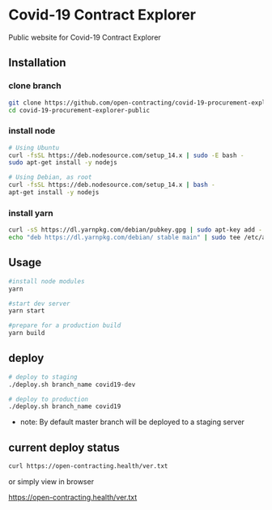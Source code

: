 # Covid-19 Contract Explorer

Public website for Covid-19 Contract Explorer

## Installation

### clone branch

```bash
git clone https://github.com/open-contracting/covid-19-procurement-explorer-public.git
cd covid-19-procurement-explorer-public
```

### install node

```bash
# Using Ubuntu
curl -fsSL https://deb.nodesource.com/setup_14.x | sudo -E bash -
sudo apt-get install -y nodejs

# Using Debian, as root
curl -fsSL https://deb.nodesource.com/setup_14.x | bash -
apt-get install -y nodejs
```

### install yarn

```bash
curl -sS https://dl.yarnpkg.com/debian/pubkey.gpg | sudo apt-key add -
echo "deb https://dl.yarnpkg.com/debian/ stable main" | sudo tee /etc/apt/sources.list.d/yarn.list
```

## Usage

```bash
#install node modules
yarn

#start dev server
yarn start

#prepare for a production build
yarn build
```

## deploy

```bash
# deploy to staging
./deploy.sh branch_name covid19-dev

# deploy to production
./deploy.sh branch_name covid19
```

- note: By default master branch will be deployed to a staging server

## current deploy status

```bash
curl https://open-contracting.health/ver.txt
```

or simply view in browser

https://open-contracting.health/ver.txt
